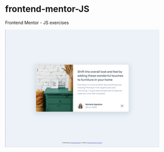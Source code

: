 # frontend-mentor-JS
 Frontend Mentor - JS exercises

 ![](article-preview-component/images/screenshot-1.png)
